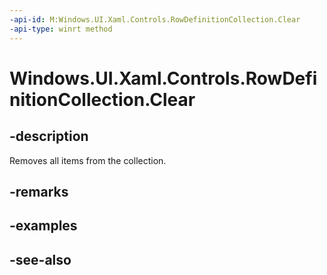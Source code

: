```yaml
---
-api-id: M:Windows.UI.Xaml.Controls.RowDefinitionCollection.Clear
-api-type: winrt method
---
```


<!-- Method syntax
public void Clear()
-->

# Windows.UI.Xaml.Controls.RowDefinitionCollection.Clear

## -description
Removes all items from the collection.



## -remarks


## -examples

## -see-also
